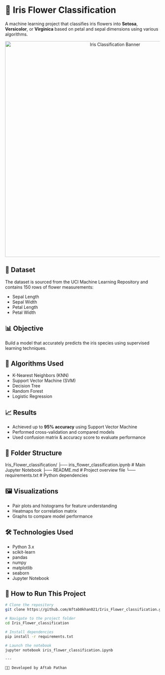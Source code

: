 # 🌸 Iris Flower Classification

A machine learning project that classifies iris flowers into **Setosa**, **Versicolor**, or **Virginica** based on petal and sepal dimensions using various algorithms.
<p align="center">
  <img src="https://camo.githubusercontent.com/a606ca5baf004d747b29dcd8e852bf5d9f7cded62aee4375bcf301b6bd3ab574/68747470733a2f2f7777772e656d6265646465642d726f626f746963732e636f6d2f77702d636f6e74656e742f75706c6f6164732f323032322f30312f497269732d446174617365742d436c617373696669636174696f6e2d31303234783336372e706e67" alt="Iris Classification Banner" width="700"/>
</p>


## 📂 Dataset

The dataset is sourced from the UCI Machine Learning Repository and contains 150 rows of flower measurements:
- Sepal Length
- Sepal Width
- Petal Length
- Petal Width

## 📊 Objective

Build a model that accurately predicts the iris species using supervised learning techniques.

## 🧠 Algorithms Used

- K-Nearest Neighbors (KNN)
- Support Vector Machine (SVM)
- Decision Tree
- Random Forest
- Logistic Regression

## 📈 Results

- Achieved up to **95% accuracy** using Support Vector Machine
- Performed cross-validation and compared models
- Used confusion matrix & accuracy score to evaluate performance

## 📁 Folder Structure

Iris_Flower_classification/
├── iris_flower_classification.ipynb # Main Jupyter Notebook
├── README.md # Project overview file
└── requirements.txt # Python dependencies


## 🖼️ Visualizations

- Pair plots and histograms for feature understanding
- Heatmaps for correlation matrix
- Graphs to compare model performance

## 🛠️ Technologies Used

- Python 3.x
- scikit-learn
- pandas
- numpy
- matplotlib
- seaborn
- Jupyter Notebook

## 🚀 How to Run This Project

```bash
# Clone the repository
git clone https://github.com/Aftab0khan021/Iris_Flower_classification.git

# Navigate to the project folder
cd Iris_Flower_classification

# Install dependencies
pip install -r requirements.txt

# Launch the notebook
jupyter notebook iris_flower_classification.ipynb

---

👨‍💻 Developed by Aftab Pathan

